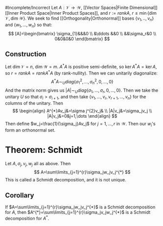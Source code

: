 #Incomplete/Incorrect
Let $A:\mathcal{V}\to \mathcal{W}$, [[Vector Spaces|Finite Dimensional]] [[Inner Product Space|Inner Product Spaces]], and $r:=rank A$, $r\leq\min\{ \dim \mathcal{V},\dim \mathcal{W} \}$. We seek to find [[Orthogonality|Orthonormal]] bases $\{ v_{1},..,v_n \}$ and $\{ w_{1},\dots,w_{n} \}$ so that:
$$
[A]=\begin{bmatrix}
\sigma_{1}&&&0 \\
&\ddots &&0 \\
&&\sigma_r&0 \\
0&0&0&0
\end{bmatrix}
$$
## Construction
Let $\dim \mathcal{V}= n$, $\dim \mathcal{W}=m$. $A^{*}A$ is positive semi-definite, so $\ker A^{*}A=\ker A$, so $r=rankA=rankA^{*}A$ (by rank-nullity). Then we can unitarily diagonalize:
$$
A^{*}A\sim_Udiag\{ \sigma_{1}^{2},\dots,\sigma_n^{2},0,\dots,0 \}
$$
And the matrix norm gives us $|A|\sim_Udiag\{ \sigma_{1},\dots,\sigma_r,0,\dots,0 \}$. Then we take the unitary $U$ so that $\sigma_{i}>\sigma_{i+1}$, and then take $\{ v_{1},\dots,v_r,v_{r+1},\dots,v_n \}$ for the columns of the unitary. Then
$$
\begin{align}
A^{*}Av_j&=\sigma j^{2}v_j& \\
|A|v_j&=\sigma_jv_j \\
|A|v_j&=0&j=1,\dots
\end{align}
$$
Then define $w_j=\frac{1}{\sigma_j}Av_j$ for $j=1,\dots,r$ in $\mathcal{W}$.
Then our $w_i$'s form an orthonormal set.
# Theorem: Schmidt 
Let $A,\sigma_j,v_j,w_j$ all as above. Then 
$$ A=\sum\limits_{j=1}^{r}\sigma_jw_jv_j^{*} $$
This is called a Schmidt decomposition, and it is not unique.
## Corollary
If $A=\sum\limits_{j=1}^{r}\sigma_jw_jv_j^{*}$ is a Schmidt decomposition for $A$, then $A^{*}=\sum\limits_{j=1}^{r}\sigma_jv_jw_j^{*}$ is a Schmidt decomposition for $A^{*}$.